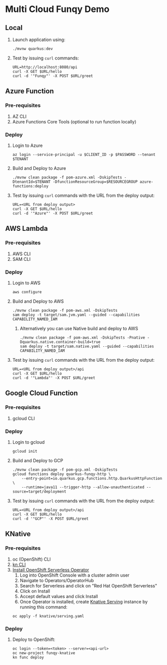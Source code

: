 # Multi Cloud Funqy Demo

## Local

1. Launch application using:
    ```
    ./mvnw quarkus:dev
    ```
1. Test by issuing `curl` commands:
    ```
    URL=http://localhost:8080/api
    curl -X GET $URL/hello 
    curl -d '"Funqy"' -X POST $URL/greet
    ```

## Azure Function

### Pre-requisites

1. AZ CLI
1. Azure Functions Core Tools (optional to run function locally)

### Deploy

1. Login to Azure
    ```
    az login --service-principal -u $CLIENT_ID -p $PASSWORD --tenant $TENANT
    ```

1. Build and Deploy to Azure
        
    ```
    ./mvnw clean package -f pom-azure.xml -DskipTests -DtenantId=$TENANT -DfunctionResourceGroup=$RESOURCEGROUP azure-functions:deploy
    ```

1. Test by issuing `curl` commands with the URL from the deploy output:
    ```
    URL=<URL from deploy output>
    curl -X GET $URL/hello 
    curl -d '"Azure"' -X POST $URL/greet
    ```

## AWS Lambda

### Pre-requisites

1. AWS CLI
1. SAM CLI

### Deploy

1. Login to AWS
    ```
    aws configure
    ```

1. Build and Deploy to AWS
        
    ```
    ./mvnw clean package -f pom-aws.xml -DskipTests
    sam deploy -t target/sam.jvm.yaml --guided --capabilities CAPABILITY_NAMED_IAM
    ```
   1. Alternatively you can use Native build and deploy to AWS
        ```
        ./mvnw clean package -f pom-aws.xml -DskipTests -Pnative -Dquarkus.native.container-build=true
        sam deploy -t target/sam.native.yaml --guided --capabilities CAPABILITY_NAMED_IAM
        ```

1. Test by issuing `curl` commands with the URL from the deploy output:
    ```
    URL=<URL from deploy output>/api
    curl -X GET $URL/hello 
    curl -d '"Lambda"' -X POST $URL/greet
    ```

## Google Cloud Function

### Pre-requisites

1. gcloud CLI

### Deploy

1. Login to gcloud
    ```
    gcloud init
    ```

1. Build and Deploy to GCP
    ```
    ./mvnw clean package -f pom-gcp.xml -DskipTests
    gcloud functions deploy quarkus-funqy-http \
        --entry-point=io.quarkus.gcp.functions.http.QuarkusHttpFunction \
        --runtime=java11 --trigger-http --allow-unauthenticated --source=target/deployment

    ```
1. Test by issuing `curl` commands with the URL from the deploy output:
    ```
    URL=<URL from deploy output>/api
    curl -X GET $URL/hello 
    curl -d '"GCP"' -X POST $URL/greet
    ```

## KNative

### Pre-requisites

1. oc (OpenShift) CLI
1. [kn CLI](https://docs.openshift.com/container-platform/4.12/serverless/install/installing-kn.html)
1. [Install OpenShift Serverless Operator](https://docs.openshift.com/container-platform/4.12/serverless/install/install-serverless-operator.html)
    1. Log into OpenShift Console with a cluster admin user
    1. Navigate to Operators/OperatorHub
    1. Search for Serverless and click on "Red Hat OpenShift Serverless"
    1. Click on Install
    1. Accept default values and click Install
    1. Once Operator is installed, create [Knative Serving](https://docs.openshift.com/container-platform/4.12/serverless/install/installing-knative-serving.html#installing-knative-serving) instance by running this command:
    ```
    oc apply -f knative/serving.yaml
    ```
### Deploy

1. Deploy to OpenShift:
    ```
    oc login --token=<token> --server=<api-url>
    oc new-project funqy-knative
    kn func deploy
    ```
